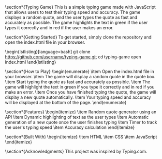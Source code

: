 \section*{Typing Game}
This is a simple typing game made with JavaScript that allows users to test their typing speed and accuracy. The game displays a random quote, and the user types the quote as fast and accurately as possible. The game highlights the text in green if the user types it correctly and in red if the user makes an error.

\section*{Getting Started}
To get started, simply clone the repository and open the index.html file in your browser.

\begin{lstlisting}[language=bash]
git clone https://github.com/username/typing-game.git
cd typing-game
open index.html
\end{lstlisting}

\section*{How to Play}
\begin{enumerate}
\item Open the index.html file in your browser.
\item The game will display a random quote in the quote box.
\item Start typing the quote as fast and accurately as possible.
\item The game will highlight the text in green if you type it correctly and in red if you make an error.
\item Once you have finished typing the quote, the game will display a new quote automatically.
\item Your typing speed and accuracy will be displayed at the bottom of the page.
\end{enumerate}

\section*{Features}
\begin{itemize}
\item Random quote generator using an API
\item Dynamic highlighting of text as the user types
\item Automatic generation of a new quote once the user finishes typing
\item Timer to track the user's typing speed
\item Accuracy calculation
\end{itemize}

\section*{Built With}
\begin{itemize}
\item HTML
\item CSS
\item JavaScript
\end{itemize}

\section*{Acknowledgments}
This project was inspired by Typing.com.
